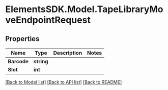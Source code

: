 # ElementsSDK.Model.TapeLibraryMoveEndpointRequest

## Properties

Name | Type | Description | Notes
------------ | ------------- | ------------- | -------------
**Barcode** | **string** |  | 
**Slot** | **int** |  | 

[[Back to Model list]](../README.md#documentation-for-models) [[Back to API list]](../README.md#documentation-for-api-endpoints) [[Back to README]](../README.md)

